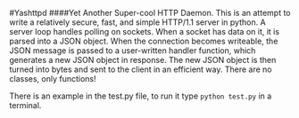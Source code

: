 #Yashttpd
####Yet Another Super-cool HTTP Daemon.
This is an attempt to write a relatively secure, fast, and simple HTTP/1.1 server in python. A server loop handles polling on sockets. When a socket has data on it, it is parsed into a JSON object. When the connection becomes writeable, the JSON message is passed to a user-written handler function, which generates a new JSON object in response. The new JSON object is then turned into bytes and sent to the client in an efficient way. There are no classes, only functions!

There is an example in the test.py file, to run it type ```python test.py``` in a terminal.
